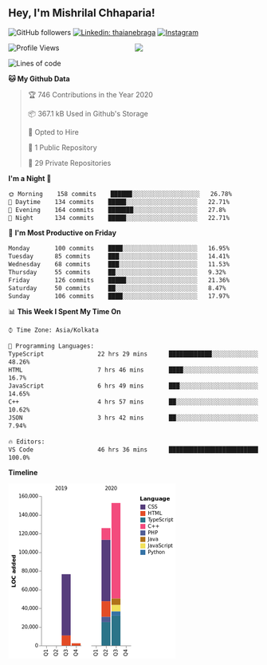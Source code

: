 <h2>Hey, I'm Mishrilal Chhaparia!</h2>

<!-- ![Mishrilal's github stats](https://github-readme-stats.vercel.app/api?username=mishrilal&theme=blue-green&show_icons=true&count_private=true) -->
![GitHub followers](https://img.shields.io/github/followers/mishrilal?color=181717&label=Follow%20%40mishrilal&logo=Github&style=for-the-badge)
[![Linkedin: thaianebraga](https://img.shields.io/badge/linkedin-%230077B5.svg?&style=for-the-badge&logo=linkedin&logoColor=white&link=https://www.linkedin.com/in/mishrilal-chhaparia-074969192/)](https://www.linkedin.com/in/mishrilal-chhaparia-074969192/)
[![Instagram](https://img.shields.io/badge/instagram-%23E4405F.svg?&style=for-the-badge&logo=instagram&logoColor=white&link=https://www.instagram.com/am_mishri/)](https://www.instagram.com/am_mishri/)


<img align='right' src="https://avatars1.githubusercontent.com/u/53535840?s=400&u=ccbf62c3091d7277d104d3666e4598207f27c197&v=4" width="250">

<!--START_SECTION:waka-->
![Profile Views](http://img.shields.io/badge/Profile%20Views-0-blue)

![Lines of code](https://img.shields.io/badge/From%20Hello%20World%20I%27ve%20Written-293243%20lines%20of%20code-blue)

**🐱 My Github Data** 

> 🏆 746 Contributions in the Year 2020
 > 
> 📦 367.1 kB Used in Github's Storage 
 > 
> 💼 Opted to Hire
 > 
> 📜 1 Public Repository 
 > 
> 🔑 29 Private Repositories 

**I'm a Night 🦉** 

```text
🌞 Morning    158 commits    ██████░░░░░░░░░░░░░░░░░░░   26.78% 
🌆 Daytime    134 commits    █████░░░░░░░░░░░░░░░░░░░░   22.71% 
🌃 Evening    164 commits    ███████░░░░░░░░░░░░░░░░░░   27.8% 
🌙 Night      134 commits    █████░░░░░░░░░░░░░░░░░░░░   22.71%

```
📅 **I'm Most Productive on Friday** 

```text
Monday       100 commits    ████░░░░░░░░░░░░░░░░░░░░░   16.95% 
Tuesday      85 commits     ███░░░░░░░░░░░░░░░░░░░░░░   14.41% 
Wednesday    68 commits     ███░░░░░░░░░░░░░░░░░░░░░░   11.53% 
Thursday     55 commits     ██░░░░░░░░░░░░░░░░░░░░░░░   9.32% 
Friday       126 commits    █████░░░░░░░░░░░░░░░░░░░░   21.36% 
Saturday     50 commits     ██░░░░░░░░░░░░░░░░░░░░░░░   8.47% 
Sunday       106 commits    ████░░░░░░░░░░░░░░░░░░░░░   17.97%

```


📊 **This Week I Spent My Time On** 

```text
⌚︎ Time Zone: Asia/Kolkata

💬 Programming Languages: 
TypeScript               22 hrs 29 mins      ████████████░░░░░░░░░░░░░   48.26% 
HTML                     7 hrs 46 mins       ████░░░░░░░░░░░░░░░░░░░░░   16.7% 
JavaScript               6 hrs 49 mins       ███░░░░░░░░░░░░░░░░░░░░░░   14.65% 
C++                      4 hrs 57 mins       ██░░░░░░░░░░░░░░░░░░░░░░░   10.62% 
JSON                     3 hrs 42 mins       ██░░░░░░░░░░░░░░░░░░░░░░░   7.94%

🔥 Editors: 
VS Code                  46 hrs 36 mins      █████████████████████████   100.0%

```

**Timeline**

![Chart not found](https://github.com/mishrilal/mishrilal/blob/master/charts/bar_graph.png) 


<!--END_SECTION:waka-->
